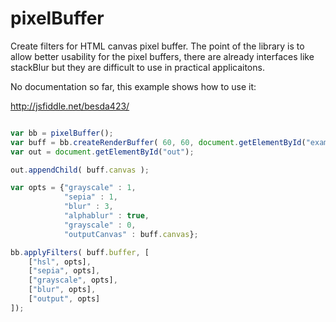 
# pixelBuffer

Create filters for HTML canvas pixel buffer. The point of the library is to allow better usability for the pixel buffers, there are already interfaces like stackBlur but they are difficult to use in practical applicaitons.

No documentation so far, this example shows how to use it:

http://jsfiddle.net/besda423/

``` javascript

var bb = pixelBuffer();
var buff = bb.createRenderBuffer( 60, 60, document.getElementById("exampleImage"));
var out = document.getElementById("out");

out.appendChild( buff.canvas );

var opts = {"grayscale" : 1, 
            "sepia" : 1,
            "blur" : 3,
            "alphablur" : true,
            "grayscale" : 0,
            "outputCanvas" : buff.canvas};

bb.applyFilters( buff.buffer, [
    ["hsl", opts],
    ["sepia", opts],
    ["grayscale", opts],
    ["blur", opts],
    ["output", opts]
]);


```
